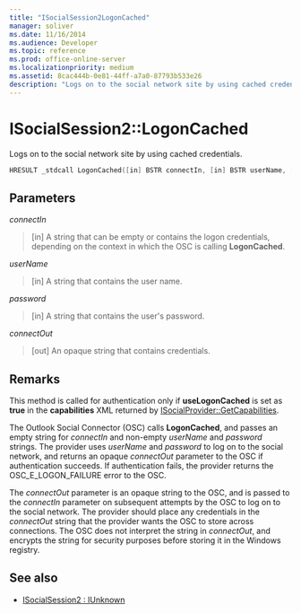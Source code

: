 ```yaml
---
title: "ISocialSession2LogonCached"
manager: soliver
ms.date: 11/16/2014
ms.audience: Developer
ms.topic: reference
ms.prod: office-online-server
ms.localizationpriority: medium
ms.assetid: 8cac444b-0e81-44ff-a7a0-87793b533e26
description: "Logs on to the social network site by using cached credentials."
---
```


# ISocialSession2::LogonCached

Logs on to the social network site by using cached credentials.
  
```cpp
HRESULT _stdcall LogonCached([in] BSTR connectIn, [in] BSTR userName, [in] BSTR password, [out] BSTR connectOut);
```

## Parameters

_connectIn_
  
> [in] A string that can be empty or contains the logon credentials, depending on the context in which the OSC is calling **LogonCached**.

_userName_
  
> [in] A string that contains the user name.

_password_
  
> [in] A string that contains the user's password.

_connectOut_
  
> [out] An opaque string that contains credentials.

## Remarks

This method is called for authentication only if **useLogonCached** is set as **true** in the **capabilities** XML returned by [ISocialProvider::GetCapabilities](isocialprovider-getcapabilities.md).
  
The Outlook Social Connector (OSC) calls **LogonCached**, and passes an empty string for _connectIn_ and non-empty _userName_ and _password_ strings. The provider uses _userName_ and  _password_ to log on to the social network, and returns an opaque _connectOut_ parameter to the OSC if authentication succeeds. If authentication fails, the provider returns the OSC_E_LOGON_FAILURE error to the OSC.
  
The _connectOut_ parameter is an opaque string to the OSC, and is passed to the _connectIn_ parameter on subsequent attempts by the OSC to log on to the social network. The provider should place any credentials in the _connectOut_ string that the provider wants the OSC to store across connections. The OSC does not interpret the string in _connectOut_, and encrypts the string for security purposes before storing it in the Windows registry.
  
## See also

- [ISocialSession2 : IUnknown](isocialsession2iunknown.md)
